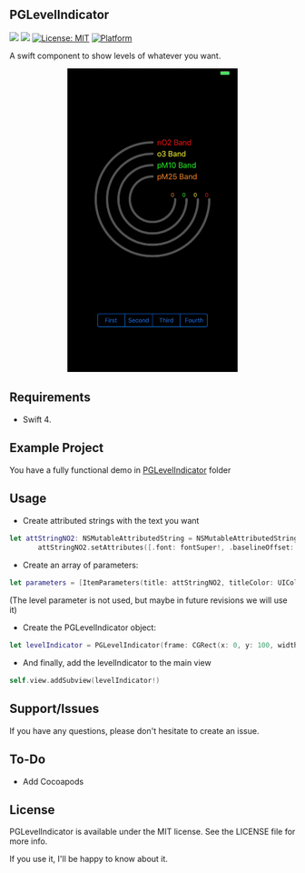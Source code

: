 ## PGLevelIndicator

![](https://img.shields.io/badge/language-swift-blue.svg)
![](https://img.shields.io/badge/version-1.0.0-red.svg)
[![License: MIT](https://img.shields.io/badge/License-MIT-yellow.svg)](https://opensource.org/licenses/MIT)
[![Platform](https://img.shields.io/cocoapods/p/RecordButton.svg?style=flat)](https://github.com/pablogsIO/PGLevelIndicator)


A swift component to show levels of whatever you want.

<p align="center">
  <img width="300" src="/Assets/pglevelindicator.gif">
</p>


## Requirements

- Swift 4.

## Example Project

You have a fully functional demo in [PGLevelIndicator](https://github.com/pablogsIO/PGLevelIndicator/tree/master/PGLevelIndicator) folder

## Usage

- Create attributed strings with the text you want

```swift
let attStringNO2: NSMutableAttributedString = NSMutableAttributedString(string: "NO2", attributes: [.font: font!])
       attStringNO2.setAttributes([.font: fontSuper!, .baselineOffset: -5], range: NSRange(location: 2, length: 1))
```

- Create an array of parameters:

```swift
let parameters = [ItemParameters(title: attStringNO2, titleColor: UIColor.red, level: .low), ItemParameters(title: attStringO3, titleColor: UIColor.yellow, level: .medium), ItemParameters(title: attStringpM10, titleColor: UIColor.green, level: .high), ItemParameters(title: attStringPM25, titleColor: UIColor.orange, level: .low)]

```

(The level parameter is not used, but maybe in future revisions we will use it)

- Create the PGLevelIndicator object:

```swift
let levelIndicator = PGLevelIndicator(frame: CGRect(x: 0, y: 100, width: self.view.frame.size.width, height: self.view.frame.size.width), itemsParameters: parameters)

```

- And finally, add the levelIndicator to the main view

```swift
self.view.addSubview(levelIndicator!)
```

## Support/Issues
If you have any questions, please don't hesitate to create an issue.

## To-Do
* Add Cocoapods

## License
PGLevelIndicator is available under the MIT license. See the LICENSE file for more info.

If you use it, I'll be happy to know about it.
